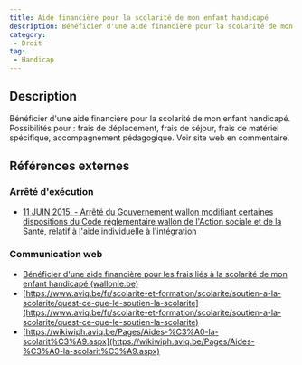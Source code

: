 ```yaml
---
title: Aide financière pour la scolarité de mon enfant handicapé
description: Bénéficier d'une aide financière pour la scolarité de mon enfant handicapé
category: 
 - Droit
tag: 
 - Handicap
---
```


## Description

Bénéficier d'une aide financière pour la scolarité de mon enfant handicapé.
Possibilités pour : frais de déplacement, frais de séjour, frais de matériel spécifique, accompagnement pédagogique. Voir site web en commentaire.

## Références externes 

### Arrêté d'exécution

- [ 11 JUIN 2015. - Arrêté du Gouvernement wallon modifiant certaines dispositions du Code réglementaire wallon de l'Action sociale et de la Santé, relatif à l'aide individuelle à l'intégration](https://wallex.wallonie.be/eli/arrete/2021/09/16/2021033640/2021/01/01)
### Communication web

- [Bénéficier d'une aide financière pour les frais liés à la scolarité de mon enfant handicapé (wallonie.be)](https://www.wallonie.be/fr/demarches/beneficier-dune-aide-financiere-pour-les-frais-lies-la-scolarite-de-mon-enfant-handicape)
- [https://www.aviq.be/fr/scolarite-et-formation/scolarite/soutien-a-la-scolarite/quest-ce-que-le-soutien-la-scolarite](https://www.aviq.be/fr/scolarite-et-formation/scolarite/soutien-a-la-scolarite/quest-ce-que-le-soutien-la-scolarite)
- [https://wikiwiph.aviq.be/Pages/Aides-%C3%A0-la-scolarit%C3%A9.aspx](https://wikiwiph.aviq.be/Pages/Aides-%C3%A0-la-scolarit%C3%A9.aspx)


